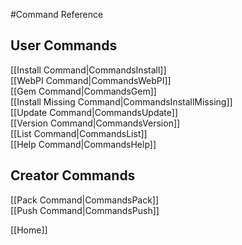 #Command Reference
## User Commands
[[Install Command|CommandsInstall]]  
[[WebPI Command|CommandsWebPI]]  
[[Gem Command|CommandsGem]]  
[[Install Missing Command|CommandsInstallMissing]]  
[[Update Command|CommandsUpdate]]  
[[Version Command|CommandsVersion]]  
[[List Command|CommandsList]]  
[[Help Command|CommandsHelp]]  
  
## Creator Commands
[[Pack Command|CommandsPack]]  
[[Push Command|CommandsPush]]  
  
[[Home]]  